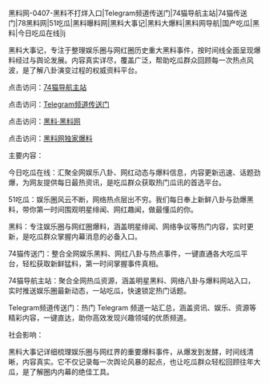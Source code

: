 #
黑料网-0407-黑料不打烊入口|Telegram频道传送门|74猫导航主站|74猫传送门|78黑料网|51吃瓜|黑料曝料网|黑料大事记|黑料大爆料|黑料网导航|国产吃瓜|黑料|今日吃瓜在线|lj

黑料大事记，专注于整理娱乐圈与网红圈历史重大黑料事件，按时间线全面呈现爆料经过与舆论发展。内容真实详尽，覆盖广泛，帮助吃瓜群众回顾每一次热点风波，是了解八卦演变过程的权威资料平台。


点击访问：<a href="https://74mao.com/">74猫导航主站</a>

点击访问：<a href="https://74mao.com/">Telegram频道传送门</a>

点击访问：<a href="https://tyer.pages.dev/">黑料·黑料网</a>

点击访问：<a href="https://gbs-3wd.pages.dev/">黑料网独家爆料</a>


主要内容：

今日吃瓜在线：汇聚全网娱乐八卦、网红动态与爆料信息，内容更新迅速、话题劲爆，为网友提供每日最热资讯，是吃瓜群众获取热门瓜讯的首选平台。

51吃瓜：娱乐圈风云不断，网络热点层出不穷。我们每日奉上新鲜八卦与劲爆黑料，带你第一时间围观明星绯闻、网红趣闻，做最懂瓜的你。

黑料：专注娱乐圈与网红圈爆料，涵盖明星绯闻、网络争议等热门内容，实时更新，是吃瓜群众掌握内幕消息的必备入口。

74猫传送门：整合全网娱乐黑料、网红八卦与热点事件，一键直通各大吃瓜平台，轻松获取新鲜猛料，第一时间掌握事件真相。

74猫导航主站：聚合全网热瓜资源，涵盖明星黑料、网络八卦与爆料网站入口，实时推送娱乐圈最新动态，一站吃瓜，快速锁定热门话题。

Telegram频道传送门：热门 Telegram 频道一站汇总，涵盖资讯、娱乐、资源等精彩内容，一键直达，助你高效发现兴趣领域的优质频道。

社会影响：

黑料大事记详细梳理娱乐圈与网红界的重要爆料事件，从爆发到发酵，时间线清晰，内容真实。它不仅记录每一次舆论风暴的起点，也让吃瓜群众轻松回顾往年大瓜，是了解圈内内幕的绝佳工具。

<span style="display:none;">[Canonical link](）</span>
